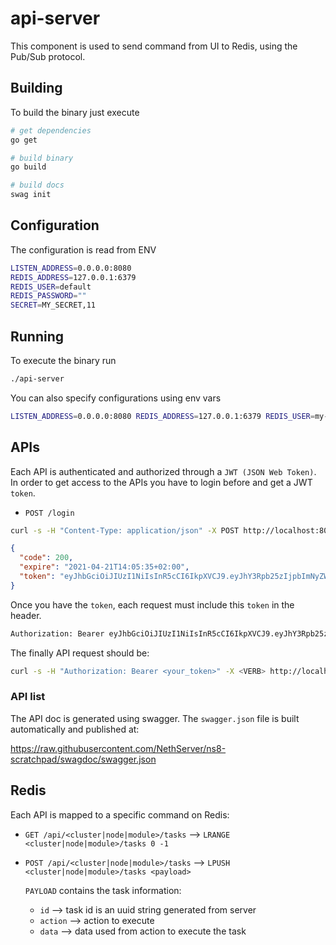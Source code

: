 # api-server
This component is used to send command from UI to Redis, using the Pub/Sub protocol.

## Building
To build the binary just execute
```bash
# get dependencies
go get

# build binary
go build

# build docs
swag init
```

## Configuration
The configuration is read from ENV
```bash
LISTEN_ADDRESS=0.0.0.0:8080
REDIS_ADDRESS=127.0.0.1:6379
REDIS_USER=default
REDIS_PASSWORD=""
SECRET=MY_SECRET,11
```

## Running
To execute the binary run
```bash
./api-server
```

You can also specify configurations using env vars
```bash
LISTEN_ADDRESS=0.0.0.0:8080 REDIS_ADDRESS=127.0.0.1:6379 REDIS_USER=my-user REDIS_PASSWORD=MyPass SECRET=MY_SECRET,11./api-server
```

## APIs
Each API is authenticated and authorized through a `JWT (JSON Web Token)`. In order to get access to the APIs you have to login before and get a JWT `token`.

- `POST /login`
```bash
curl -s -H "Content-Type: application/json" -X POST http://localhost:8080/api/login --data '{"username": "<username>", "password": "<password>"}' | jq
```

```json
{
  "code": 200,
  "expire": "2021-04-21T14:05:35+02:00",
  "token": "eyJhbGciOiJIUzI1NiIsInR5cCI6IkpXVCJ9.eyJhY3Rpb25zIjpbImNyZWF0ZS11c2VycyIsImRlbGV0ZS11c2VycyJdLCJleHAiOjE2MTkwMDY3MzUsImlkIjoiZWRvYXJkbyIsIm9yaWdfaWF0IjoxNjE4NDAxOTM1LCJyb2xlIjoiYWRtaW4ifQ.ru8CbqduPTBI4G9R3zINC_-L38Thggg_9ExFV3Grf18"
}
```

Once you have the `token`, each request must include this `token` in the header.

```bash
Authorization: Bearer eyJhbGciOiJIUzI1NiIsInR5cCI6IkpXVCJ9.eyJhY3Rpb25zIjpbImNyZWF0ZS11c2VycyIsImRlbGV0ZS11c2VycyJdLCJleHAiOjE2MTg5MDc2NTIsImlkIjoiZWRvYXJkbyIsIm9yaWdfaWF0IjoxNjE4MzAyODUyLCJyb2xlIjoiYWRtaW4ifQ.dyqSFWi7L0aKAe7mujBJ9eN2nFnC9PcnFPhSQOZc2Nc"
```

The finally API request should be:
```bash
curl -s -H "Authorization: Bearer <your_token>" -X <VERB> http://localhost:8080/api/<api_name> --data '{<your_json_data}' | jq
```

### API list
The API doc is generated using swagger. The `swagger.json` file is built
automatically and published at:

https://raw.githubusercontent.com/NethServer/ns8-scratchpad/swagdoc/swagger.json

## Redis
  Each API is mapped to a specific command on Redis:
  - `GET /api/<cluster|node|module>/tasks` ⟶ `LRANGE <cluster|node|module>/tasks 0 -1`

  - `POST /api/<cluster|node|module>/tasks` ⟶ `LPUSH <cluster|node|module>/tasks <payload>`

    `PAYLOAD` contains the task information:
    - `id` ⟶ task id is an uuid string generated from server
    - `action` ⟶ action to execute
    - `data` ⟶ data used from action to execute the task
